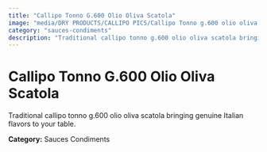 ```yaml
---
title: "Callipo Tonno G.600 Olio Oliva Scatola"
image: "media/DRY PRODUCTS/CALLIPO PICS/Callipo Tonno g.600 olio oliva scatola.jpg"
category: "sauces-condiments"
description: "Traditional callipo tonno g.600 olio oliva scatola bringing genuine Italian flavors to your table."
---
```


# Callipo Tonno G.600 Olio Oliva Scatola

Traditional callipo tonno g.600 olio oliva scatola bringing genuine Italian flavors to your table.

**Category:** Sauces Condiments
